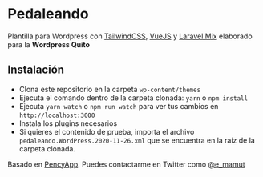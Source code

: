 # Pedaleando

Plantilla para Wordpress con [TailwindCSS](https://tailwindcss.com/), [VueJS](https://vuejs.org/) y [Laravel Mix](https://laravel-mix.com/) elaborado para la **Wordpress Quito**

## Instalación

- Clona este repositorio en la carpeta `wp-content/themes`
- Ejecuta el comando dentro de la carpeta clonada: `yarn` o `npm install`
- Ejecuta `yarn watch` o `npm run watch` para ver tus cambios en `http://localhost:3000`
- Instala los plugins necesarios
- Si quieres el contenido de prueba, importa el archivo `pedaleando.WordPress.2020-11-26.xml` que se encuentra en la raíz de la carpeta clonada.

Basado en [PencyApp](https://web.pency.app/). Puedes contactarme en Twitter como [@e_mamut](https://twitter.com/e_mamut)
